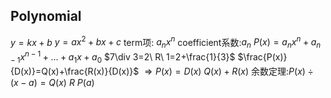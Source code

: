 ## Polynomial

$y=kx+b$
$y=ax^2+bx+c$
term项: ${a_n}x^n$
coefficient系数:$a_n$
$P(x)={a_n}{x^n}+{a_{n-1}}{x^{n-1}}+...+{a_1}{x}+a_0$
$7\div 3=2\ R\ 1=2+\frac{1}{3}$
$\frac{P(x)}{D(x)}=Q(x)+\frac{R(x)}{D(x)}$
$\Rightarrow P(x)=D(x)\ Q(x)+R(x)$
余数定理:$P(x)\div (x-a) = Q(x)\ R\ P(a)$
